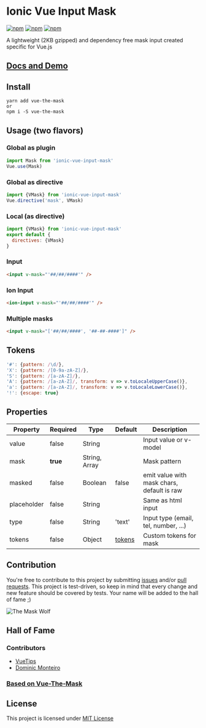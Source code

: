 # Ionic Vue Input Mask

[![npm](https://img.shields.io/npm/v/ionic-vue-input-mask.svg)](https://www.npmjs.com/package/ionic-vue-input-mask)
[![npm](https://img.shields.io/npm/dt/ionic-vue-input-mask.svg)](https://www.npmjs.com/package/ionic-vue-input-mask)
[![npm](https://img.shields.io/npm/l/ionic-vue-input-mask.svg)](https://www.npmjs.com/package/ionic-vue-input-mask) 

A lightweight (2KB gzipped) and dependency free mask input created specific for Vue.js

## [Docs and Demo](https://vuejs-tips.github.io/vue-the-mask)

## Install

```
yarn add vue-the-mask
or
npm i -S vue-the-mask
```

## Usage (two flavors)

### Global as plugin

```javascript
import Mask from 'ionic-vue-input-mask'
Vue.use(Mask)
```

### Global as directive

```javascript
import {VMask} from 'ionic-vue-input-mask'
Vue.directive('mask', VMask)
```

### Local (as directive)

```javascript
import {VMask} from 'ionic-vue-input-mask'
export default {
  directives: {VMask}
}
```


### Input

```html
<input v-mask="'##/##/####'" />
```

### Ion Input

```html
<ion-input v-mask="'##/##/####'" />
```

### Multiple masks

```html
<input v-mask="['##/##/####', '##-##-####']" />
```



## Tokens

```javascript
'#': {pattern: /\d/},
'X': {pattern: /[0-9a-zA-Z]/},
'S': {pattern: /[a-zA-Z]/},
'A': {pattern: /[a-zA-Z]/, transform: v => v.toLocaleUpperCase()},
'a': {pattern: /[a-zA-Z]/, transform: v => v.toLocaleLowerCase()},
'!': {escape: true}
```

## Properties

| Property    | Required | Type                    | Default | Description                                |
|-------------|----------|-------------------------|---------|--------------------------------------------|
| value       | false    | String                  |         | Input value or v-model                     |
| mask        | **true** | String, Array           |         | Mask pattern                               |
| masked      | false    | Boolean                 | false   | emit value with mask chars, default is raw |
| placeholder | false    | String                  |         | Same as html input                         |
| type        | false    | String                  | 'text'  | Input type (email, tel, number, ...)       |
| tokens      | false    | Object                  | [tokens](#tokens) | Custom tokens for mask           |

## Contribution

You're free to contribute to this project by submitting [issues](https://github.com/vuejs-tips/v-tag-input.svg/issues) and/or [pull requests](https://github.com/vuejs-tips/v-tag-input.svg/pulls). This project is test-driven, so keep in mind that every change and new feature should be covered by tests. Your name will be added to the hall of fame ;)

![The Mask Wolf](https://raw.githubusercontent.com/vuejs-tips/vue-the-mask/master/img/the-mask-wolf.gif)


## Hall of Fame
### Contributors
- [VueTips](https://github.com/vuejs-tips)
- [Dominic Monteiro](https://github.com/dominicmonteiro)


### [Based on Vue-The-Mask](https://github.com/vuejs-tips/vue-the-mask)

## License

This project is licensed under [MIT License](http://en.wikipedia.org/wiki/MIT_License)
